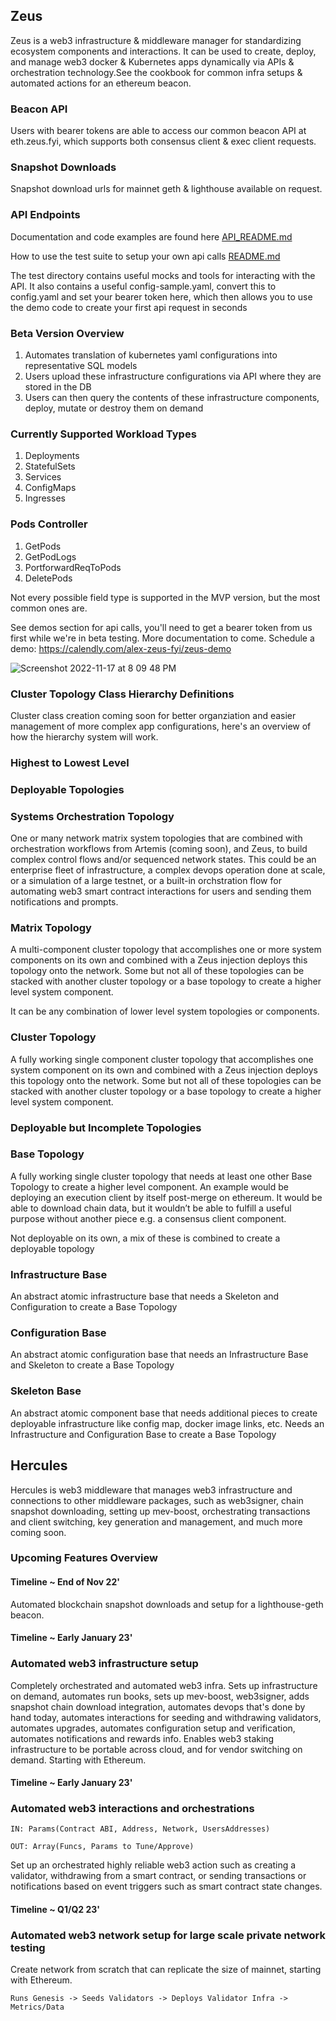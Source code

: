 ## Zeus ##

Zeus is a web3 infrastructure & middleware manager for standardizing ecosystem components and interactions. It can be used to create, deploy, and manage web3 docker & Kubernetes apps dynamically via APIs & orchestration technology.See the cookbook for common infra setups & automated actions for an ethereum beacon.

### Beacon API ###

Users with bearer tokens are able to access our common beacon API at eth.zeus.fyi, which supports both consensus client & exec client requests.

### Snapshot Downloads ###

Snapshot download urls for mainnet geth & lighthouse available on request.

### API Endpoints 

Documentation and code examples are found here
[API_README.md](https://github.com/zeus-fyi/zeus/blob/main/pkg/zeus/API_README.md)

How to use the test suite to setup your own api calls
[README.md](https://github.com/zeus-fyi/zeus/blob/main/pkg/zeus/README.md)

The test directory contains useful mocks and tools for interacting with the API. It also contains a useful
config-sample.yaml, convert this to config.yaml and set your bearer token here, which then allows you to
use the demo code to create your first api request in seconds

### Beta Version Overview 

1. Automates translation of kubernetes yaml configurations into representative SQL models
2. Users upload these infrastructure configurations via API where they are stored in the DB
3. Users can then query the contents of these infrastructure components, deploy, mutate or destroy them on demand
   
### Currently Supported Workload Types

1. Deployments
2. StatefulSets
3. Services
4. ConfigMaps
5. Ingresses

### Pods Controller 

1. GetPods
2. GetPodLogs
3. PortforwardReqToPods
4. DeletePods

Not every possible field type is supported in the MVP version, but the most common ones are.

See demos section for api calls, you'll need to get a bearer token from us first while we're in beta testing. More documentation to come.
Schedule a demo: https://calendly.com/alex-zeus-fyi/zeus-demo

![Screenshot 2022-11-17 at 8 09 48 PM](https://user-images.githubusercontent.com/17446735/202614955-2708063e-1547-4dae-9332-f712102c287e.png)

### Cluster Topology Class Hierarchy Definitions ###

Cluster class creation coming soon for better organziation and easier management of more complex app configurations, here's an overview of how the hierarchy system will work.

### Highest to Lowest Level ###

### Deployable Topologies ###

### Systems Orchestration Topology ###

One or many network matrix system topologies that are combined with orchestration workflows from Artemis (coming soon), and Zeus, to build complex control flows and/or sequenced network states. This could be an enterprise fleet of infrastructure, a complex devops operation done at scale, or a simulation of a large testnet, or a built-in orchstration flow for automating web3 smart contract interactions for users and sending them notifications and prompts.

### Matrix Topology ###

A multi-component cluster topology that accomplishes one or more system components on its own and combined with a Zeus injection deploys this topology onto the network. Some but not all of these topologies can be stacked with another cluster topology or a base topology to create a higher level system component.

It can be any combination of lower level system topologies or components.

### Cluster Topology ###

A fully working single component cluster topology that accomplishes one system component on its own and combined with a Zeus injection deploys this topology onto the network. Some but not all of these topologies can be stacked with another cluster topology or a base topology to create a higher level system component.

### Deployable but Incomplete Topologies ###

### Base Topology ###

A fully working single cluster topology that needs at least one other Base Topology to create a higher level component. An example would be deploying an execution client by itself post-merge on ethereum. It would be able to download chain data, but it wouldn’t be able to fulfill a useful purpose without another piece e.g. a consensus client component.  

Not deployable on its own, a mix of these is combined to create a deployable topology

### Infrastructure Base ###
An abstract atomic infrastructure base that needs a Skeleton and Configuration to create a Base Topology

### Configuration Base ###
An abstract atomic configuration base that needs an Infrastructure Base and Skeleton to create a Base Topology

### Skeleton Base ###
An abstract atomic component base that needs additional pieces to create deployable infrastructure like config map, docker image links, etc. Needs an Infrastructure and Configuration Base to create a Base Topology

## Hercules ##

Hercules is web3 middleware that manages web3 infrastructure and connections to other middleware packages, such as web3signer, chain snapshot downloading, setting up mev-boost, orchestrating transactions and client switching, key generation and management, and much more coming soon.

### Upcoming Features Overview 

#### Timeline ~ End of Nov 22'

Automated blockchain snapshot downloads and setup for a lighthouse-geth beacon.

#### Timeline ~ Early January 23'

### Automated web3 infrastructure setup

Completely orchestrated and automated web3 infra. Sets up infrastructure on demand, automates run books, sets up mev-boost, web3signer, adds snapshot chain download integration, automates devops that's done by hand today, automates interactions for seeding and withdrawing validators, automates upgrades, automates configuration setup and verification, automates notifications and rewards info. Enables web3 staking infrastructure to be portable across cloud, and for vendor switching on demand. Starting with Ethereum.

#### Timeline ~ Early January 23'

### Automated web3 interactions and orchestrations 
 
```
IN: Params(Contract ABI, Address, Network, UsersAddresses)

OUT: Array(Funcs, Params to Tune/Approve)
```
Set up an orchestrated highly reliable web3 action such as creating a validator, withdrawing from a smart contract,  or
sending transactions or notifications based on event triggers such as smart contract state changes. 

#### Timeline ~ Q1/Q2 23'

### Automated web3 network setup for large scale private network testing

Create network from scratch that can replicate the size of mainnet, starting with Ethereum.

```
Runs Genesis -> Seeds Validators -> Deploys Validator Infra -> Metrics/Data
```


